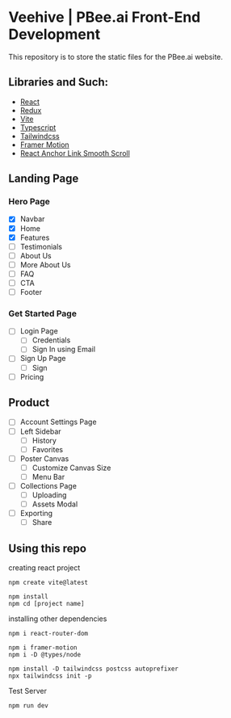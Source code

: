 # Veehive | PBee.ai Front-End Development

This repository is to store the static files for the PBee.ai website.

## Libraries and Such:
- [React](https://react.dev/learn)
- [Redux]()
- [Vite](https://vitejs.dev/guide/)
- [Typescript]()
- [Tailwindcss](https://tailwindcss.com/docs/guides/vite)
- [Framer Motion](https://www.framer.com/motion/)
- [React Anchor Link Smooth Scroll](https://www.npmjs.com/package/react-anchor-link-smooth-scroll)

## Landing Page
###  Hero Page
- [x] Navbar
- [x] Home
- [x] Features
- [ ] Testimonials
- [ ] About Us
- [ ] More About Us
- [ ] FAQ
- [ ] CTA
- [ ] Footer

### Get Started Page
- [ ] Login Page
  - [ ] Credentials
  - [ ] Sign In using Email
- [ ] Sign Up Page
  - [ ] Sign
- [ ] Pricing

## Product
- [ ] Account Settings Page
- [ ] Left Sidebar
  - [ ] History
  - [ ] Favorites
- [ ] Poster Canvas
  - [ ] Customize Canvas Size
  - [ ] Menu Bar
- [ ] Collections Page
  - [ ] Uploading
  - [ ] Assets Modal
- [ ] Exporting
  - [ ] Share

## Using this repo

creating react project
```terminal
npm create vite@latest

npm install
npm cd [project name]
```

installing other dependencies
```terminal
npm i react-router-dom

npm i framer-motion
npm i -D @types/node

npm install -D tailwindcss postcss autoprefixer
npx tailwindcss init -p
```

Test Server
```terminal
npm run dev
```
